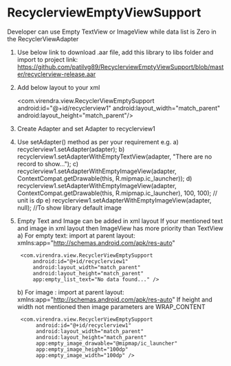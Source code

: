 # RecyclerviewEmptyViewSupport
Developer can use Empty TextView or ImageView while data list is Zero in the RecyclerViewAdapter

1) Use below link to download  .aar file, add this library to libs folder and import to project
   link: https://github.com/patilvg89/RecyclerviewEmptyViewSupport/blob/master/recyclerview-release.aar

2) Add below layout to your xml

    <com.virendra.view.RecyclerViewEmptySupport
            android:id="@+id/recyclerview1"
            android:layout_width="match_parent"
            android:layout_height="match_parent"/>

3) Create Adapter and set Adapter to recyclerview1

4) Use setAdapter() method as per your requirement
    e.g. a)  recyclerview1.setAdapter(adapter);
         b)  recyclerview1.setAdapterWithEmptyTextView(adapter, "There are no record to show...");
         c)  recyclerview1.setAdapterWithEmptyImageView(adapter, ContextCompat.getDrawable(this, R.mipmap.ic_launcher));
         d)  recyclerview1.setAdapterWithEmptyImageView(adapter, ContextCompat.getDrawable(this, R.mipmap.ic_launcher), 100, 100); // unit is dp
         e)  recyclerview1.setAdapterWithEmptyImageView(adapter, null); //To show library default image

5) Empty Text and Image can be added in xml layout
    If your mentioned text and image in xml layout then ImageView has more priority than TextView
    a)  For empty text:  import at parent layout:  xmlns:app="http://schemas.android.com/apk/res-auto"

        <com.virendra.view.RecyclerViewEmptySupport
            android:id="@+id/recyclerview1"
            android:layout_width="match_parent"
            android:layout_height="match_parent"
            app:empty_list_text="No data found..." />

     b) For image : import at parent layout:  xmlns:app="http://schemas.android.com/apk/res-auto"
        If height and width not mentioned then image parameters are WRAP_CONTENT

        <com.virendra.view.RecyclerViewEmptySupport
             android:id="@+id/recyclerview1"
             android:layout_width="match_parent"
             android:layout_height="match_parent"
             app:empty_image_drawable="@mipmap/ic_launcher"
             app:empty_image_height="100dp"
             app:empty_image_width="100dp" />



